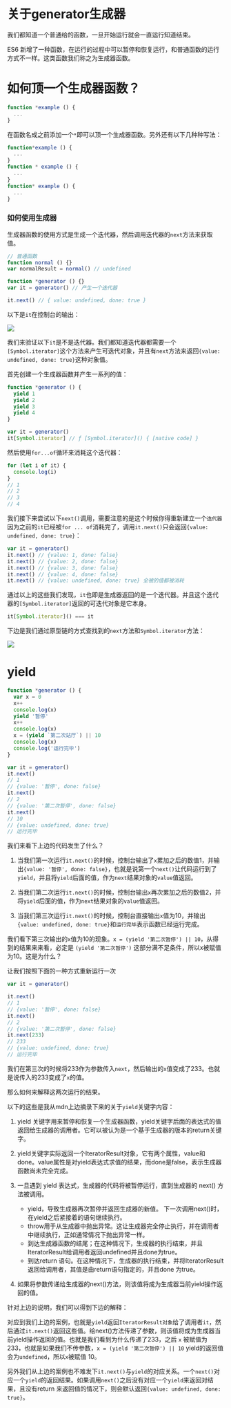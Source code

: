 # 关于generator生成器

我们都知道一个普通给的函数，一旦开始运行就会一直运行知道结束。

ES6 新增了一种函数，在运行的过程中可以暂停和恢复运行，和普通函数的运行方式不一样。这类函数我们称之为生成器函数。

# 如何顶一个生成器函数？

```js
function *example () {
  ...
}
```
在函数名成之前添加一个`*`即可以顶一个生成器函数。另外还有以下几种种写法：

```js
function*example () {
  ...
}
function * example () {
  ...
}
function* example () {
  ...
}
```

### 如何使用生成器

生成器函数的使用方式是生成一个迭代器，然后调用迭代器的`next`方法来获取值。

```js
// 普通函数
function normal () {}
var normalResult = normal() // undefined

function *generator () {}
var it = generator() // 产生一个迭代器

it.next() // { value: undefined, done: true }
```

以下是`it`在控制台的输出：

![](./1.png)

我们来验证以下`it`是不是迭代器。我们都知道迭代器都需要一个`[Symbol.iterator]`这个方法来产生可迭代对象，并且有`next`方法来返回`{value: undefined, done: true}`这种对象值。

首先创建一个生成器函数并产生一系列的值：
```js
function *generator () {
  yield 1
  yield 2
  yield 3
  yield 4
}

var it = generator()
it[Symbol.iterator] // ƒ [Symbol.iterator]() { [native code] }
```

然后使用`for...of`循环来消耗这个迭代器：

```js
for (let i of it) {
  console.log(i)
}
// 1
// 2
// 3
// 4
```

我们接下来尝试以下`next()`调用，需要注意的是这个时候你得重新建立一个`迭代器`因为之前的`it`已经被`for ... of`消耗完了，调用`it.next()`只会返回`{value: undefined, done: true}`：

```js
var it = generator()
it.next() // {value: 1, done: false}
it.next() // {value: 2, done: false}
it.next() // {value: 3, done: false}
it.next() // {value: 4, done: false}
it.next() // {value: undefined, done: true} 全被的值都被消耗
```

通过以上的这些我们发现，`it`也即是生成器返回的是一个迭代器。并且这个迭代器的`[Symbol.iterator]`返回的可迭代对象是它本身。

```js
it[Symbol.iterator]() === it
```

下边是我们通过原型链的方式查找到的`next`方法和`Symbol.iterator`方法：

![](./2.jpg)

# yield

```js
function *generator () {
  var x = 0
  x++
  console.log(x)
  yield '暂停'
  x++
  console.log(x)
  x = (yield `第二次站厅`) || 10
  console.log(x)
  console.log('运行完毕')
}

var it = generator()
it.next()
// 1
// {value: '暂停', done: false}
it.next()
// 2
// {value: '第二次暂停', done: false}
it.next()
// 10
// {value: undefined, done: true}
// 运行完毕
```

我们来看下上边的代码发生了什么？

1. 当我们第一次运行`it.next()`的时候，控制台输出了`x`累加之后的数值1，并输出`{value: '暂停', done: false}`，也就是说第一个`next()`让代码运行到了`yield`，并且将`yield`后面的值，作为`next`结果对象的`value`值返回。

2. 当我们第二次运行`it.next()`的时候，控制台输出`x`再次累加之后的数值2，并将`yield`后面的值，作为`next`结果对象的`value`值返回。

3. 当我们第三次运行`it.next()`的时候，控制台直接输出`x`值为10，并输出`{value: undefined, done: true}`和`运行完毕`表示函数已经运行完成。

我们看下第三次输出的`x`值为10的现象。`x = (yield '第二次暂停') || 10`，从得到的结果来来看，必定是 `(yield '第二次暂停')` 这部分满不足条件，所以x被赋值为10。这是为什么？

让我们按照下面的一种方式重新运行一次

```js
var it = generator()

it.next()
// 1
// {value: '暂停', done: false}
it.next()
// 2
// {value: '第二次暂停', done: false}
it.next(233)
// 233
// {value: undefined, done: true}
// 运行完毕
```

我们在第三次的时候将233作为参数传入`next`，然后输出的`x`值变成了233。也就是说传入的233变成了`x`的值。

那么如何来解释这两次运行的结果。

以下的这些是我从mdn上边摘录下来的关于`yield`关键字内容：

1. yield 关键字用来暂停和恢复一个生成器函数，yield关键字后面的表达式的值返回给生成器的调用者。它可以被认为是一个基于生成器的版本的return关键字。
2. yield关键字实际返回一个IteratorResult对象，它有两个属性，value和done。value属性是对yield表达式求值的结果，而done是false，表示生成器函数尚未完全完成。
3. 一旦遇到 yield 表达式，生成器的代码将被暂停运行，直到生成器的 next() 方法被调用。
   
     - yield，导致生成器再次暂停并返回生成器的新值。 下一次调用next()时，在yield之后紧接着的语句继续执行。
     - throw用于从生成器中抛出异常。这让生成器完全停止执行，并在调用者中继续执行，正如通常情况下抛出异常一样。
     - 到达生成器函数的结尾；在这种情况下，生成器的执行结束，并且IteratorResult给调用者返回undefined并且done为true。
     - 到达return 语句。在这种情况下，生成器的执行结束，并将IteratorResult返回给调用者，其值是由return语句指定的，并且done 为true。
  
4. 如果将参数传递给生成器的next()方法，则该值将成为生成器当前yield操作返回的值。

针对上边的说明，我们可以得到下边的解释：

对应到我们上边的案例，也就是`yield`返回`IteratorResult对象`给了调用者`it`，然后通过`it.next()`返回这些值。给next()方法传递了参数，则该值将成为生成器当前yield操作返回的值。也就是我们看到为什么传递了233，之后 `x` 被赋值为 233，也就是如果我们不传参数，`x = (yield '第二次暂停') || 10` yield的返回值会为`undefined`，所以`x`被赋值 10。

另外我们从上边的案例也不难发下`it.next()`与`yield`的对应关系。一个`next()`对应一个`yield`的返回结果。如果调用`next()`之后没有对应一个`yield`来返回对结果，且没有return 来返回值的情况下，则会默认返回`{value: undefined, done: true}`。
